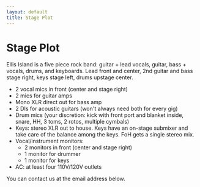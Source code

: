 ```yaml
---
layout: default
title: Stage Plot
---
```


# Stage Plot

Ellis Island is a five piece rock band: guitar + lead vocals, guitar, bass +
vocals, drums, and keyboards. Lead front and center, 2nd guitar and bass
stage right, keys stage left, drums upstage center.

- 2 vocal mics in front (center and stage right)
- 2 mics for guitar amps
- Mono XLR direct out for bass amp
- 2 DIs for acoustic guitars (won't always need both for every gig)
- Drum mics (your discretion: kick with front port and blanket inside,
  snare, HH, 3 toms, 2 rotos, multiple cymbals)
- Keys: stereo XLR out to house. Keys have an on-stage submixer and take
  care of the balance among the keys. FoH gets a single stereo mix.
- Vocal/instrument monitors:
  - 2 monitors in front (center and stage right)
  - 1 monitor for drummer
  - 1 monitor for keys
- AC: at least four 110V/120V outlets

You can contact us at the email address below.
